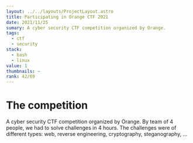 ```yaml
---
layout: ../../layouts/ProjectLayout.astro
title: Participating in Orange CTF 2021
date: 2021/11/25
sumary: A cyber security CTF competition organized by Orange.
tags: 
  - ctf
  - security
stack:
  - bash
  - linux
value: 1
thumbnails: ~
rank: 42/69
---
```


# The competition

A cyber security CTF competition organized by Orange. By team of 4 people, we had to solve challenges in 4 hours.
The challenges were of different types: web, reverse engineering, cryptography, steganography, ...
